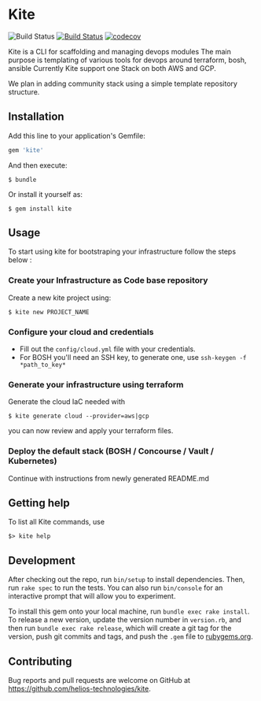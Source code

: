 # Kite

![Build Status](https://ci.helioscloud.com/api/v1/teams/heliostech/pipelines/kite/jobs/build-master/badge)
[![Build Status](https://travis-ci.org/helios-technologies/kite.svg?branch=master)](https://travis-ci.org/helios-technologies/kite)
[![codecov](https://codecov.io/gh/helios-technologies/kite/branch/master/graph/badge.svg)](https://codecov.io/gh/helios-technologies/kite)


Kite is a CLI for scaffolding and managing devops modules
The main purpose is templating of various tools for devops around terraform, bosh, ansible
Currently Kite support one Stack on both AWS and GCP.

We plan in adding community stack using a simple template repository structure.

## Installation

Add this line to your application's Gemfile:

```ruby
gem 'kite'
```

And then execute:

    $ bundle

Or install it yourself as:

    $ gem install kite

## Usage

To start using kite for bootstraping your infrastructure
follow the steps below :

### Create your Infrastructure as Code base repository

Create a new kite project using:

```
$ kite new PROJECT_NAME
```

### Configure your cloud and credentials

- Fill out the `config/cloud.yml` file with your credentials.
- For BOSH you'll need an SSH key, to generate one, use `ssh-keygen -f *path_to_key*`

### Generate your infrastructure using terraform

Generate the cloud IaC needed with

```
$ kite generate cloud --provider=aws|gcp
```

you can now review and apply your terraform files.

### Deploy the default stack (BOSH / Concourse / Vault / Kubernetes)

Continue with instructions from newly generated README.md

## Getting help

To list all Kite commands, use

```shell
$> kite help
```

## Development

After checking out the repo, run `bin/setup` to install dependencies. Then, run `rake spec` to run the tests. You can also run `bin/console` for an interactive prompt that will allow you to experiment.

To install this gem onto your local machine, run `bundle exec rake install`. To release a new version, update the version number in `version.rb`, and then run `bundle exec rake release`, which will create a git tag for the version, push git commits and tags, and push the `.gem` file to [rubygems.org](https://rubygems.org).

## Contributing

Bug reports and pull requests are welcome on GitHub at https://github.com/helios-technologies/kite.
